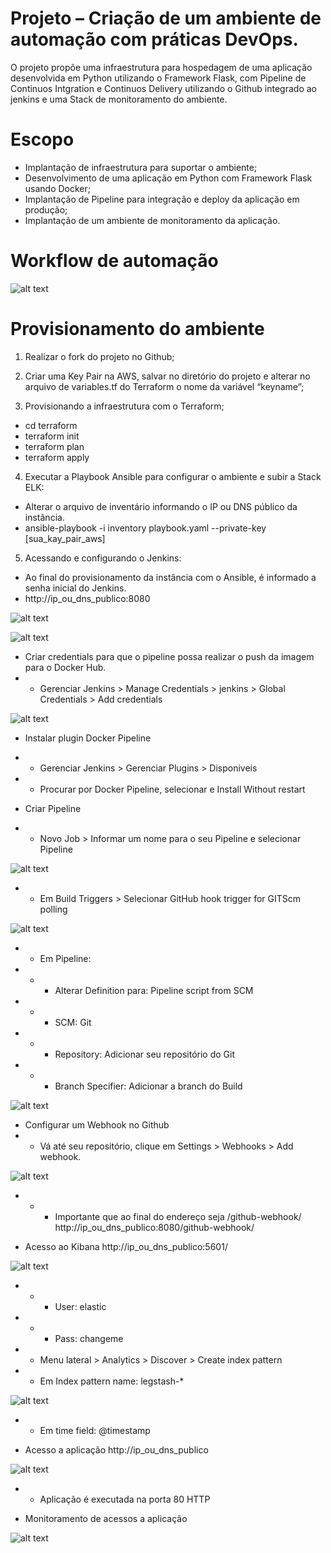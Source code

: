 Projeto – Criação de um ambiente de automação com práticas DevOps.
=================================================================

O projeto propõe uma infraestrutura para hospedagem de uma aplicação desenvolvida em Python utilizando o Framework Flask, com Pipeline de Continuos Intgration e Continuos Delivery utilizando o Github integrado ao jenkins e uma Stack de monitoramento do ambiente.

Escopo
======

* Implantação de infraestrutura para suportar o ambiente;
* Desenvolvimento de uma aplicação em Python com Framework Flask usando Docker;
* Implantação de Pipeline para integração e deploy da aplicação em produção;
* Implantação de um ambiente de monitoramento da aplicação.

Workflow de automação
=====================

![alt text](https://github.com/nsadriano/projeto-instituto/blob/main/projeto_challenge.jpeg?raw=true)

Provisionamento do ambiente
===========================

1. Realizar o fork do projeto no Github;

2. Criar uma Key Pair na AWS, salvar no diretório do projeto e alterar no arquivo de variables.tf do Terraform o nome da variável “keyname”;

3. Provisionando a infraestrutura com o Terraform;
 * cd terraform
 * terraform init
 * terraform plan
 * terraform apply

4. Executar a Playbook Ansible para configurar o ambiente e subir a Stack ELK:
 * Alterar o arquivo de inventário informando o IP ou DNS público da instância. 
 * ansible-playbook -i inventory playbook.yaml --private-key [sua_kay_pair_aws]

5. Acessando e configurando o Jenkins: 
 * Ao final do provisionamento da instância com o Ansible, é informado a senha inicial do Jenkins.
 * http://ip_ou_dns_publico:8080

 ![alt text](https://github.com/nsadriano/projeto-instituto/blob/main/images/jenkins-install-plugins.png?raw=true)

 ![alt text](https://github.com/nsadriano/projeto-instituto/blob/main/images/jenkins-create-user.png?raw=true)

 * Criar credentials para que o pipeline possa realizar o push da imagem para o Docker Hub.
 * * Gerenciar Jenkins > Manage Credentials > jenkins > Global Credentials  > Add credentials

 ![alt text](https://github.com/nsadriano/projeto-instituto/blob/main/images/jenkins-credentials.png?raw=true)

 * Instalar plugin Docker Pipeline
 * * Gerenciar Jenkins > Gerenciar Plugins > Disponiveis 
 * * Procurar por Docker Pipeline, selecionar e Install Without restart
 
 * Criar Pipeline
 * * Novo Job > Informar um nome para o seu Pipeline e selecionar Pipeline

 ![alt text](https://github.com/nsadriano/projeto-instituto/blob/main/images/jenkins-create-job.png?raw=true)

* * Em Build Triggers > Selecionar GitHub hook trigger for GITScm polling

 ![alt text](https://github.com/nsadriano/projeto-instituto/blob/main/images/jenkins-build-trigger.png?raw=true)

* * Em Pipeline:
* * * Alterar Definition para: Pipeline script from SCM
* * * SCM: Git
* * * Repository: Adicionar seu repositório do Git
* * * Branch Specifier: Adicionar a branch do Build

 ![alt text](https://github.com/nsadriano/projeto-instituto/blob/main/images/jenkins-pipeline-config.png?raw=true)


* Configurar um Webhook no Github
* * Vá até seu repositório, clique em Settings > Webhooks > Add webhook.

 ![alt text](https://github.com/nsadriano/projeto-instituto/blob/main/images/github-webhook.png?raw=true)

* * * Importante que ao final do endereço seja /github-webhook/
http://ip_ou_dns_publico:8080/github-webhook/

* Acesso ao Kibana
http://ip_ou_dns_publico:5601/

 ![alt text](https://github.com/nsadriano/projeto-instituto/blob/main/images/kibana-login.png?raw=true)

* * * User: elastic
* * * Pass: changeme

* * Menu lateral > Analytics > Discover > Create index pattern

* * Em Index pattern name: legstash-*

 ![alt text](https://github.com/nsadriano/projeto-instituto/blob/main/images/kibana-index-pattern.png?raw=true)

* * Em time field: @timestamp

* Acesso a aplicação
http://ip_ou_dns_publico

 ![alt text](https://github.com/nsadriano/projeto-instituto/blob/main/images/app-hello-world.png?raw=true)

* * Aplicação é executada na porta 80 HTTP

* Monitoramento de acessos a aplicação

 ![alt text](https://github.com/nsadriano/projeto-instituto/blob/main/images/kibana-monitoring.png?raw=true)










